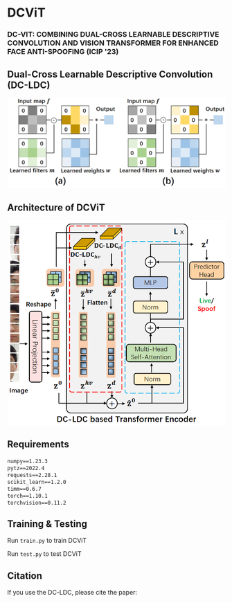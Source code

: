 # DCViT
### DC-VIT: COMBINING DUAL-CROSS LEARNABLE DESCRIPTIVE CONVOLUTION AND VISION TRANSFORMER FOR ENHANCED FACE ANTI-SPOOFING (ICIP '23)

## Dual-Cross Learnable Descriptive Convolution (DC-LDC)
![plot](figures/Dual_cross_ldc.png)

## Architecture of DCViT
![plot](figures/framework.png)

## Requirements
```
numpy==1.23.3
pytz==2022.4
requests==2.28.1
scikit_learn==1.2.0
timm==0.6.7
torch==1.10.1
torchvision==0.11.2
```

## Training & Testing
Run `train.py` to train DCViT

Run `test.py` to test DCViT

## Citation

If you use the DC-LDC, please cite the paper:

```

```
